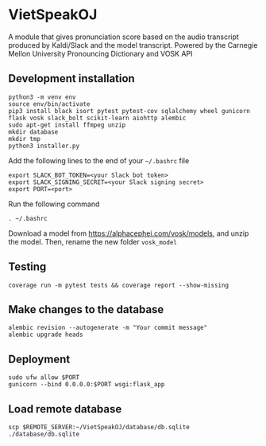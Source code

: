 # VietSpeakOJ
A module that gives pronunciation score based on the audio transcript produced by Kaldi/Slack and the model transcript. Powered by the Carnegie Mellon University Pronouncing Dictionary and VOSK API

## Development installation
```
python3 -m venv env
source env/bin/activate
pip3 install black isort pytest pytest-cov sqlalchemy wheel gunicorn flask vosk slack_bolt scikit-learn aiohttp alembic
sudo apt-get install ffmpeg unzip
mkdir database
mkdir tmp
python3 installer.py
```

Add the following lines to the end of your `~/.bashrc` file
```
export SLACK_BOT_TOKEN=<your Slack bot token>
export SLACK_SIGNING_SECRET=<your Slack signing secret>
export PORT=<port>
```

Run the following command
```
. ~/.bashrc
```

Download a model from https://alphacephei.com/vosk/models, and unzip the model. Then, rename the new folder `vosk_model`
## Testing
```
coverage run -m pytest tests && coverage report --show-missing
```
## Make changes to the database
```
alembic revision --autogenerate -m "Your commit message"
alembic upgrade heads
```

## Deployment
```
sudo ufw allow $PORT
gunicorn --bind 0.0.0.0:$PORT wsgi:flask_app
```
## Load remote database
```
scp $REMOTE_SERVER:~/VietSpeakOJ/database/db.sqlite ./database/db.sqlite
```
